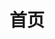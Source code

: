 ---
lang: zh-CN
title: 首页
description: 一个基于Vue3、Element-Plus的表单、表格组件
home: true
heroImage: /assets/images/logo.png

actions:
  - text: 快速上手
    link: /guide/#起步
    type: primary
  - text: 项目简介
    link: /guide/
    type: secondary

features:
  - title: 易用
    details: 接口兼容ElementPlush。简单到复杂的交互逻辑，轻松应对。
  - title: 灵活
    details: JSX支持，配置化，一切皆可配置。布局可以自由切换、变更。
  - title: 高效
    details: 表格的基础逻辑已经实现，只需要专注于业务。


footer:
  MIT 开源协议 | Copyright © 2021-2022 Weiquanju
---